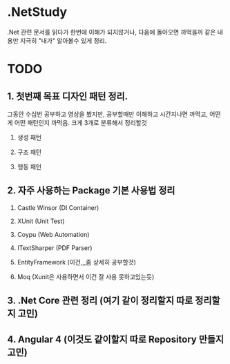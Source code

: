 # .NetStudy
.Net 관련 문서를 읽다가 한번에 이해가 되지않거나, 다음에 돌아오면 까먹을꺼 같은 내용만 지극히 "내가" 알아볼수 있게 정리.

<h1>TODO</h1>
<h2>1. 첫번째 목표 디자인 패턴 정리.</h2>
그동안 수십번 공부하고 영상을 봤지만, 공부할때만 이해하고 시간지나면 까먹고, 어떤게 어떤 패턴인지 까먹음.
크게 3개로 분류해서 정리할것


  1. 생성 패턴
  
  2. 구조 패턴
  
  3. 행동 패턴


<h2>2. 자주 사용하는 Package 기본 사용법 정리</h2>
  
  1. Castle Winsor (DI Container)
  
  2. XUnit	 (Unit Test)
  
  3. Coypu	 (Web Automation)

  4. ITextSharper  (PDF Parser)

  5. EntityFramework (이건,,,좀 상세히 공부할것)

  6. Moq		 (Xunit은 사용하면서 이건 잘 사용 못하고있는듯)


<h2>3. .Net Core 관련 정리 (여기 같이 정리할지 따로 정리할지 고민)<h2>

<h2>4. Angular 4 (이것도 같이할지 따로 Repository 만들지 고민)<h2>

